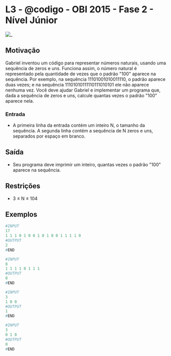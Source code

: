 # L3 - @codigo - OBI 2015 - Fase 2 - Nível Júnior

![_](https://raw.githubusercontent.com/qxcodefup/arcade/master/base/codigo/cover.jpg)

## Motivação

Gabriel inventou um código para representar números naturais, usando uma sequência de zeros e uns. Funciona assim, o número natural é representado pela quantidade de vezes que o padrão "100" aparece na sequência. Por exemplo, na sequência 11101001010011110, o padrão aparece duas vezes; e na sequência 11101010111110111010101 ele não aparece nenhuma vez. Você deve ajudar Gabriel e implementar um programa que, dada a sequência de zeros e uns, calcule quantas vezes o padrão "100" aparece nela.

### Entrada

- A primeira linha da entrada contém um inteiro N, o tamanho da sequência. A segunda linha contém a sequência de N zeros e uns, separados por espaço em branco.

## Saída

- Seu programa deve imprimir um inteiro, quantas vezes o padrão "100" aparece na sequência.

## Restrições

- 3 ≤ N ≤ 104

## Exemplos

``` py
#INPUT
17
1 1 1 0 1 0 0 1 0 1 0 0 1 1 1 1 0
#OUTPUT
2
#END
```

```py
#INPUT
8
1 1 1 1 0 1 1 1
#OUTPUT
0
#END
```

```py
#INPUT
3
1 0 0
#OUTPUT
1
#END
```

```py
#INPUT
3
0 1 0
#OUTPUT
0
#END
```
